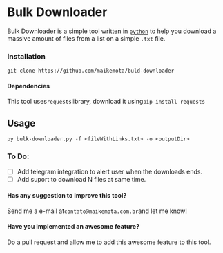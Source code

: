 # Bulk Downloader

Bulk Downloader is a simple tool written in [`python`](https://python.org) to help you download a massive amount of files from a  list on a simple `.txt` file.

### Installation

```
git clone https://github.com/maikemota/buld-downloader
```
#### Dependencies

This tool uses`requests`library, download it using`pip install requests`

## Usage

```
py bulk-downloader.py -f <fileWithLinks.txt> -o <outputDir>
 ```
 
### To Do: 

  - [ ] Add telegram integration to alert user when the downloads ends.
  - [ ] Add suport to download N files at same time.

#### Has any suggestion to improve this tool?

Send me a e-mail at`contato@maikemota.com.br`and let me know!

#### Have you implemented an awesome feature?

Do a pull request and allow me to add this awesome feature to this tool.
